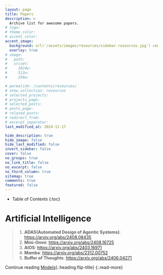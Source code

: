 ```yaml
---
layout: page
title: Papers
description: >
  Archive list for awesome papers.
# logo:
# theme_color:
# accent_color:
accent_image:
  background: url('/assets/images/resources/sidebar-resources.jpg') center/cover
  overlay: true
# image:
#   path:
#   srcset:
#     1024w:
#     512w:
#     256w:

# permalink: /contents/resources/
# show_collection: resources
# selected_projects:
# projects_page:
# selected_posts:
# posts_page:
# related_posts:
# redirect_from:
# excerpt_separator:
last_modified_at: 2024-11-17

hide_description: true
hide_image: false
hide_last_modified: false
invert_sidebar: false
cover: false
no_groups: true
no_link_title: false
no_excerpt: false
no_third_column: true
sitemap: true
comments: true
featured: false
---
```


- Table of Contents
{:toc}

# Artificial Intelligence

> 1. **ADAS(Automated Design of Agentic Systems)**: <https://arxiv.org/abs/2408.08435>
> 2. **Mini-Omni**: <https://arxiv.org/abs/2408.16725>
> 3. **AIOS**: <https://arxiv.org/abs/2403.16971>
> 4. **Mamba**: <https://arxiv.org/abs/2312.00752>
> 5. **Buffer of Thoughts**: <https://arxiv.org/abs/2406.04271>

Continue reading [Models](Models.md){:.heading.flip-title}
{:.read-more}
